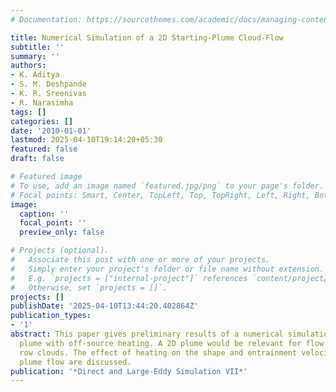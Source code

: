 ```yaml
---
# Documentation: https://sourcethemes.com/academic/docs/managing-content/

title: Numerical Simulation of a 2D Starting-Plume Cloud-Flow
subtitle: ''
summary: ''
authors:
- K. Aditya
- S. M. Deshpande
- K. R. Sreenivas
- R. Narasimha
tags: []
categories: []
date: '2010-01-01'
lastmod: 2025-04-10T19:14:20+05:30
featured: false
draft: false

# Featured image
# To use, add an image named `featured.jpg/png` to your page's folder.
# Focal points: Smart, Center, TopLeft, Top, TopRight, Left, Right, BottomLeft, Bottom, BottomRight.
image:
  caption: ''
  focal_point: ''
  preview_only: false

# Projects (optional).
#   Associate this post with one or more of your projects.
#   Simply enter your project's folder or file name without extension.
#   E.g. `projects = ["internal-project"]` references `content/project/deep-learning/index.md`.
#   Otherwise, set `projects = []`.
projects: []
publishDate: '2025-04-10T13:44:20.402864Z'
publication_types:
- '1'
abstract: This paper gives preliminary results of a numerical simulation of a 2D starting
  plume with off-source heating. A 2D plume would be relevant for flow in line or
  row clouds. The effect of heating on the shape and entrainment velocities in the
  plume flow are discussed.
publication: '*Direct and Large-Eddy Simulation VII*'
---
```

